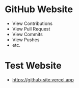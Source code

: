 # GitHub Website 
- View Contributions
- View Pull Request
- View Commits
- View Pushes
- etc.
# Test Website 
- https://github-site.vercel.app
